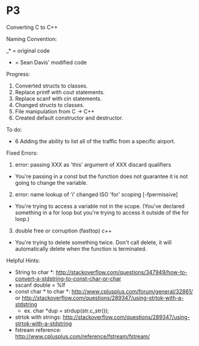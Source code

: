 # P3
Converting C to C++

Naming Convention:

_* = original code
 * = Sean Davis' modified code

Progress: 

1. Converted structs to classes.
2. Replace printf with cout statements.
3. Replace scanf with cin statements.
4. Changed structs to classes.
5. File manipulation from C -> C++
6. Created default constructor and destructor.

To do:
- 6 Adding the ability to list all of the traffic from a specific airport. 

Fixed Errors:

1. error: passing XXX as 'this' argument of XXX discard qualifiers
  - You're passing in a const but the function does not guarantee it is not going to change the variable.

2. error: name lookup of 'i' changed ISO 'for' scoping [-fpermissive]
  - You're trying to access a variable not in the scope. (You've declared something in a for loop but you're trying to access it outside of the for loop.)

3. double free or corruption (fasttop) c++
  - You're trying to delete something twice. Don't call delete, it will automatically delete when the function is terminated.

Helpful Hints:
- String to char *: http://stackoverflow.com/questions/347949/how-to-convert-a-stdstring-to-const-char-or-char
- sscanf double = %lf
- const char * to char *: http://www.cplusplus.com/forum/general/32861/ or http://stackoverflow.com/questions/289347/using-strtok-with-a-stdstring
  - ex. char *dup = strdup(str.c_str());
- strtok with strings: http://stackoverflow.com/questions/289347/using-strtok-with-a-stdstring
- fstream reference: http://www.cplusplus.com/reference/fstream/fstream/
